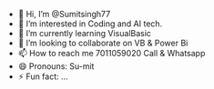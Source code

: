 - 👋 Hi, I’m @Sumitsingh77
- 👀 I’m interested in Coding and AI tech.
- 🌱 I’m currently learning VisualBasic
- 💞️ I’m looking to collaborate on VB & Power Bi
- 📫 How to reach me 7011059020 Call & Whatsapp
- 😄 Pronouns: Su-mit
- ⚡ Fun fact: ...

<!---
Sumitsingh77/Sumitsingh77 is a ✨ special ✨ repository because its `README.md` (this file) appears on your GitHub profile.
You can click the Preview link to take a look at your changes.
--->
